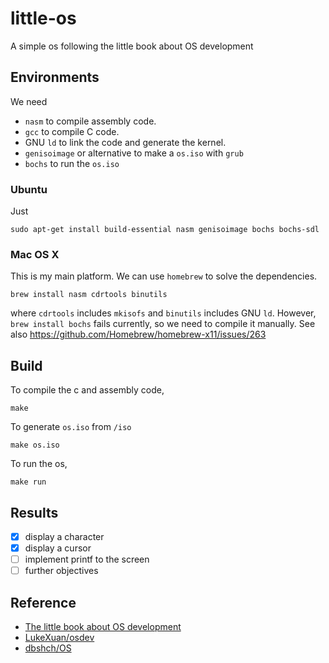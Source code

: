 # little-os
A simple os following the little book about OS development

## Environments

We need

- `nasm` to compile assembly code.
- `gcc` to compile C code.
- GNU `ld` to link the code and generate the kernel.
- `genisoimage` or alternative to make a `os.iso` with `grub`
- `bochs` to run the `os.iso`

### Ubuntu

Just

```
sudo apt-get install build-essential nasm genisoimage bochs bochs-sdl
```

### Mac OS X

This is my main platform. We can use `homebrew` to solve the dependencies.

```
brew install nasm cdrtools binutils
```

where `cdrtools` includes `mkisofs` and `binutils` includes GNU `ld`. However, `brew install bochs` fails currently, so we need to compile it manually. See also https://github.com/Homebrew/homebrew-x11/issues/263

## Build

To compile the c and assembly code,

```
make
```

To generate `os.iso` from `/iso`

```
make os.iso
```

To run the os,

```
make run
```

## Results

- [x] display a character
- [x] display a cursor
- [ ] implement printf to the screen
- [ ] further objectives

## Reference

- [The little book about OS development](https://littleosbook.github.io/)
- [LukeXuan/osdev](https://github.com/LukeXuan/osdev)
- [dbshch/OS](https://github.com/dbshch/OS)
